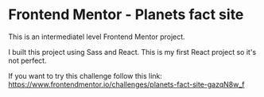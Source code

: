 # Frontend Mentor - Planets fact site

This is an intermediatel level Frontend Mentor project.

I built this project using Sass and React.
This is my first React project so it's not perfect.

If you want to try this challenge follow this link: https://www.frontendmentor.io/challenges/planets-fact-site-gazqN8w_f
